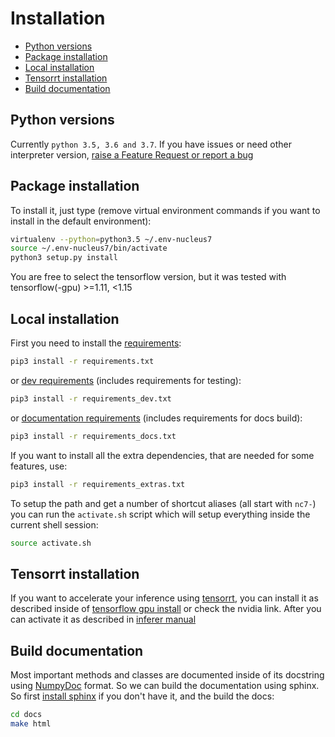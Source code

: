 Installation
============

- [Python versions](#python-version)
- [Package installation](#package-installation)
- [Local installation](#local-installation)
- [Tensorrt installation](#tensorrt-installation)
- [Build documentation](#api-documentation)

[requirements]: ./requirements.txt
[requirements_dev]: ./requirements_dev.txt
[requirements_doc]: ./requirements_docs.txt
[CONTRIBUTING]: ./CONTRIBUTING.md
[numpydoc]: https://numpydoc.readthedocs.io/en/latest/
[sphinx-install]: https://www.sphinx-doc.org/en/master/usage/installation.html
[tensorrt]: https://developer.nvidia.com/tensorrt
[tensorflow-gpu-install]: https://www.tensorflow.org/install/gpu
[Inferer]: ./nucleus7/coordinator/README.md

## Python versions <a name="python-version"></a>

Currently `python 3.5, 3.6 and 3.7`.
If you have issues or need other interpreter version,
[raise a Feature Request or report a bug][CONTRIBUTING]

## Package installation <a name="package-installation"></a>

To install it, just type (remove virtual environment commands if you want to
install in the default environment):

```bash
virtualenv --python=python3.5 ~/.env-nucleus7
source ~/.env-nucleus7/bin/activate
python3 setup.py install
```

You are free to select the tensorflow version, but it was tested with
tensorflow(-gpu) >=1.11, <1.15

## Local installation <a name="local-installation"></a>

First you need to install the [requirements][requirements]:

```bash
pip3 install -r requirements.txt
```

or [dev requirements][requirements_dev] (includes requirements for testing):

```bash
pip3 install -r requirements_dev.txt
```

or [documentation requirements][requirements_doc] (includes requirements for docs build):

```bash
pip3 install -r requirements_docs.txt
```

If you want to install all the extra dependencies, that are needed for some
features, use:

```bash
pip3 install -r requirements_extras.txt
```

To setup the path and get a number of shortcut aliases (all start with `nc7-`)
you can run the `activate.sh` script which will setup everything inside the
current shell session:

```bash
source activate.sh
```

## Tensorrt installation <a name="tensorrt-installation"></a>

If you want to accelerate your inference using [tensorrt][tensorrt], you
can install it as described inside of
[tensorflow gpu install][tensorflow-gpu-install] or check the nvidia
link. After you can activate it as described in
[inferer manual][Inferer]

## Build documentation <a name="api-documentation"></a>

Most important methods and classes are documented inside of its docstring using
[NumpyDoc][numpydoc] format. So we can build
the documentation using sphinx.
So first [install sphinx][sphinx-install] if you don't have it,
and the build the docs:

```bash
cd docs
make html
```
